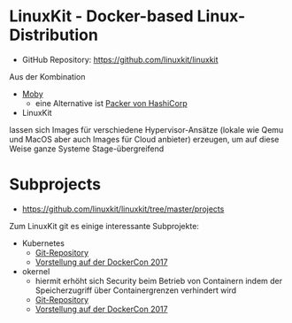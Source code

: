 # LinuxKit - Docker-based Linux-Distribution
* GitHub Repository: https://github.com/linuxkit/linuxkit

Aus der Kombination 

* [Moby](https://mobyproject.org/)
  * eine Alternative ist [Packer von HashiCorp](https://www.packer.io/)
* LinuxKit

lassen sich Images für verschiedene Hypervisor-Ansätze (lokale wie Qemu und MacOS aber auch Images für Cloud anbieter) erzeugen, um auf diese Weise ganze Systeme Stage-übergreifend 

# Subprojects
* https://github.com/linuxkit/linuxkit/tree/master/projects

Zum LinuxKit git es einige interessante Subprojekte:

* Kubernetes
  * [Git-Repository](https://github.com/linuxkit/linuxkit/tree/master/projects/kubernetes)
  * [Vorstellung auf der DockerCon 2017](https://youtu.be/FEtVxwsCUBY?t=1246)
* okernel
  * hiermit erhöht sich Security beim Betrieb von Containern indem der Speicherzugriff über Containergrenzen verhindert wird
  * [Git-Repository](https://github.com/linuxkit/linuxkit/tree/master/projects/okernel)
  * [Vorstellung auf der DockerCon 2017](https://youtu.be/FEtVxwsCUBY?t=788)